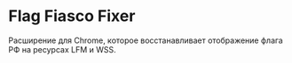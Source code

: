 # Flag Fiasco Fixer

Расширение для Chrome, которое восстанавливает отображение флага РФ на ресурсах LFM и WSS.

